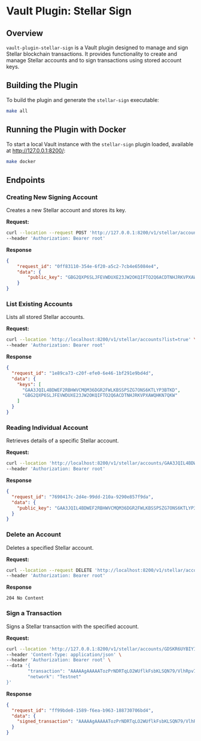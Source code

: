 # Vault Plugin: Stellar Sign

## Overview
`vault-plugin-stellar-sign` is a Vault plugin designed to manage and sign Stellar blockchain transactions. It provides functionality to create and manage Stellar accounts and to sign transactions using stored account keys.

## Building the Plugin
To build the plugin and generate the `stellar-sign` executable:

```bash
make all
```

## Running the Plugin with Docker

To start a local Vault instance with the `stellar-sign` plugin loaded, available at http://127.0.0.1:8200/:

```bash
make docker
```

## Endpoints

### Creating New Signing Account
Creates a new Stellar account and stores its key.

**Request:**
```bash
curl --location --request POST 'http://127.0.0.1:8200/v1/stellar/accounts' \
--header 'Authorization: Bearer root'
```

**Response**
```json
{
    "request_id": "0ff83110-354e-6f20-a5c2-7cb4e65084e4",
    "data": {
        "public_key": "GBG2QXP6SLJFEVWDUXE23JW2OKQIFTO2Q6ACDTNHJRKVPXAWQHKN7QKW"
    }
}
```

### List Existing Accounts
Lists all stored Stellar accounts.

**Request:**
```bash
curl --location 'http://localhost:8200/v1/stellar/accounts?list=true' \
--header 'Authorization: Bearer root'
```

**Response**
```json
{
  "request_id": "1e89ca73-c20f-efe0-6e46-1bf291e9bd4d",
  "data": {
    "keys": [
      "GAA3JQIL4BDWEF2RBHWVCMQM36DGR2FWLKBSSPSZG7ONS6KTLYP3BTKD",
      "GBG2QXP6SLJFEVWDUXE23JW2OKQIFTO2Q6ACDTNHJRKVPXAWQHKN7QKW"
    ]
  }
}
```

### Reading Individual Account
Retrieves details of a specific Stellar account.

**Request:**
```bash
curl --location 'http://localhost:8200/v1/stellar/accounts/GAA3JQIL4BDWEF2RBHWVCMQM36DGR2FWLKBSSPSZG7ONS6KTLYP3BTKD' \
--header 'Authorization: Bearer root'
```

**Response**
```json
{
  "request_id": "7690417c-2d4e-99dd-210a-9290e857f9da",
  "data": {
    "public_key": "GAA3JQIL4BDWEF2RBHWVCMQM36DGR2FWLKBSSPSZG7ONS6KTLYP3BTKD"
  }
}
```

### Delete an Account
Deletes a specified Stellar account.

**Request:**
```bash
curl --location --request DELETE 'http://localhost:8200/v1/stellar/accounts/GDLKO7LP4TCQBNA5UYL7CEP3H4GVATZHWV2FLTDDTEX6HH4S4RHLEBEY' \
--header 'Authorization: Bearer root'
```

**Response**
```
204 No Content 
```

### Sign a Transaction
Signs a Stellar transaction with the specified account.

**Request:**
```bash
curl --location 'http://127.0.0.1:8200/v1/stellar/accounts/GDSKR6UYBIYIU7GGVPIUZCX6C7EWG5VCRC2VCCH5NVFLBWMOSLBDBLHW/sign' \
--header 'Content-Type: application/json' \
--header 'Authorization: Bearer root' \
--data '{
        "transaction": "AAAAAgAAAAATozPrNDRTqLO2WUflkFsbKLSQN79/VlhRpv7MMzePdgAAAGQAAMGGAAAAAQAAAAEAAAAAAAAAAAAAAABlhHryAAAAAAAAAAEAAAABAAAAABOjM+s0NFOos7ZZR+WQWxsotJA3v39WWFGm/swzN492AAAAAQAAAAB69J8A290AJGAqNy4f0QIXBG4NoPQm7B+vDdeR0AvXRQAAAAAAAAACVAvkAAAAAAAAAAAA",
        "network": "Testnet"
}'
```

**Response**
```json
{
  "request_id": "ff99bde8-1589-f6ea-b963-188730706bd4",
  "data": {
    "signed_transaction": "AAAAAgAAAAATozPrNDRTqLO2WUflkFsbKLSQN79/VlhRpv7MMzePdgAAAGQAAMGGAAAAAQAAAAEAAAAAAAAAAAAAAABlhHryAAAAAAAAAAEAAAABAAAAABOjM+s0NFOos7ZZR+WQWxsotJA3v39WWFGm/swzN492AAAAAQAAAAB69J8A290AJGAqNy4f0QIXBG4NoPQm7B+vDdeR0AvXRQAAAAAAAAACVAvkAAAAAAAAAAABU14fsAAAAEASISX5s51KVscnLwbjl/0kU8I47SmhFo+Ldn2+rugtHCBQmunwH994JhUDCT2ra0WrMyRDNoGYQL4xaKrh65YP"
  }
}

```